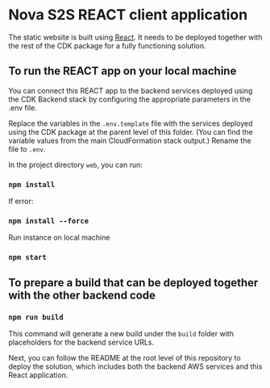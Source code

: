 # Nova S2S REACT client application
The static website is built using [React](https://github.com/facebook/create-react-app). It needs to be deployed together with the rest of the CDK package for a fully functioning solution. 

## To run the REACT app on your local machine

You can connect this REACT app to the backend services deployed using the CDK Backend stack by configuring the appropriate parameters in the .env file.

Replace the variables in the `.env.template` file with the services deployed using the CDK package at the parent level of this folder. (You can find the variable values from the main CloudFormation stack output.) Rename the file to `.env`.

In the project directory `web`, you can run:
### `npm install`

If error:
### `npm install --force`

Run instance on local machine
### `npm start`

## To prepare a build that can be deployed together with the other backend code

### `npm run build`
This command will generate a new build under the `build` folder with placeholders for the backend service URLs.

Next, you can follow the README at the root level of this repository to deploy the solution, which includes both the backend AWS services and this React application.